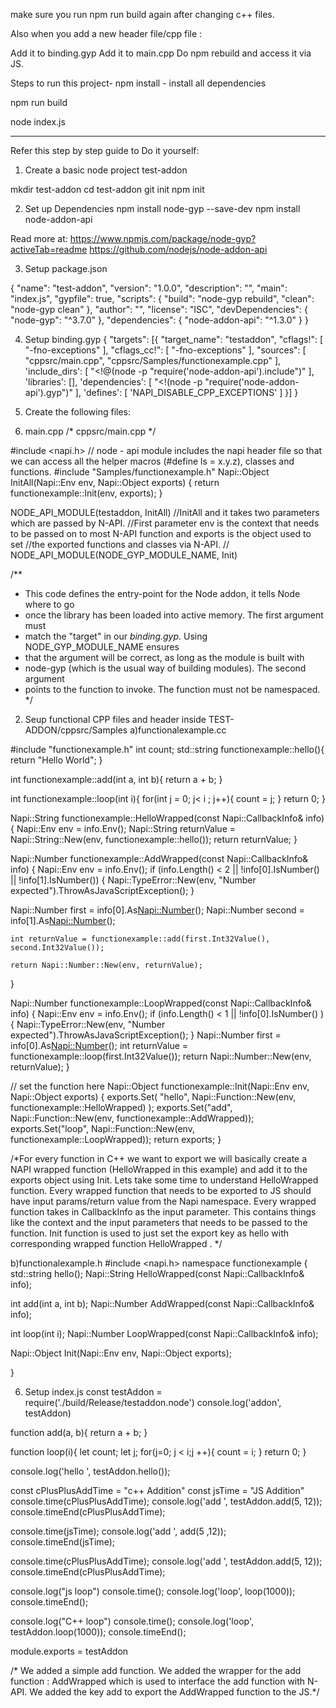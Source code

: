 make sure you run npm run build again after changing c++ files.

Also when you add a new header file/cpp file :

Add it to binding.gyp
Add it to main.cpp
Do npm rebuild and access it via JS.


Steps to run this project-
npm install - install all dependencies

npm run build

node index.js

----------------------------------------



Refer this step by step guide to Do it yourself:


1. Create a basic node project test-addon

mkdir test-addon
cd test-addon
git init
npm init

2. Set up Dependencies
npm install node-gyp --save-dev
npm install node-addon-api

Read more at: 
https://www.npmjs.com/package/node-gyp?activeTab=readme
https://github.com/nodejs/node-addon-api

3. Setup package.json

{
  "name": "test-addon",
  "version": "1.0.0",
  "description": "",
  "main": "index.js",
  "gypfile": true,
  "scripts": {
    "build": "node-gyp rebuild",
    "clean": "node-gyp clean"
  },
  "author": "",
  "license": "ISC",
  "devDependencies": {
    "node-gyp": "^3.7.0"
  },
  "dependencies": {
    "node-addon-api": "^1.3.0"
  }
}


4. Setup binding.gyp
{
    "targets": [{
        "target_name": "testaddon",
        "cflags!": [ "-fno-exceptions" ],
        "cflags_cc!": [ "-fno-exceptions" ],
        "sources": [
            "cppsrc/main.cpp",
             "cppsrc/Samples/functionexample.cpp"
        ],
        'include_dirs': [
            "<!@(node -p \"require('node-addon-api').include\")"
        ],
        'libraries': [],
        'dependencies': [
            "<!(node -p \"require('node-addon-api').gyp\")"
        ],
        'defines': [ 'NAPI_DISABLE_CPP_EXCEPTIONS' ]
    }]
}


5. Create the following files:

1. main.cpp
/* cppsrc/main.cpp */

#include <napi.h> // node - api module includes the napi header file so that we can access all the helper macros (#define ls = x.y.z), classes and functions.
#include "Samples/functionexample.h"
Napi::Object InitAll(Napi::Env env, Napi::Object exports) {
  return functionexample::Init(env, exports);
}

NODE_API_MODULE(testaddon, InitAll)
//InitAll and it takes two parameters which are passed by N-API. 
//First parameter env is the context that needs to be passed on to most N-API function and exports is the object used to set 
//the exported functions and classes via N-API.
// NODE_API_MODULE(NODE_GYP_MODULE_NAME, Init)

/**
* This code defines the entry-point for the Node addon, it tells Node where to go
* once the library has been loaded into active memory. The first argument must
* match the "target" in our *binding.gyp*. Using NODE_GYP_MODULE_NAME ensures
* that the argument will be correct, as long as the module is built with
* node-gyp (which is the usual way of building modules). The second argument
* points to the function to invoke. The function must not be namespaced.
*/



2. Seup functional CPP files and header inside TEST-ADDON/cppsrc/Samples
a)functionalexample.cc

#include "functionexample.h"
int count;
std::string functionexample::hello(){
  return "Hello World";
}

int functionexample::add(int a, int b){
  return a + b;
}

int functionexample::loop(int i){
  for(int j = 0; j< i ; j++){
count = j;
  }
  return 0;
}

Napi::String functionexample::HelloWrapped(const Napi::CallbackInfo& info)
{
  Napi::Env env = info.Env();
  Napi::String returnValue = Napi::String::New(env, functionexample::hello());
  return returnValue;
}

Napi::Number functionexample::AddWrapped(const Napi::CallbackInfo& info) {
    Napi::Env env = info.Env();
    if (info.Length() < 2 || !info[0].IsNumber() || !info[1].IsNumber()) {
        Napi::TypeError::New(env, "Number expected").ThrowAsJavaScriptException();
    }

   Napi::Number first = info[0].As<Napi::Number>();
   Napi::Number second = info[1].As<Napi::Number>();

    int returnValue = functionexample::add(first.Int32Value(), second.Int32Value());

    return Napi::Number::New(env, returnValue);
}

Napi::Number functionexample::LoopWrapped(const Napi::CallbackInfo& info) {
    Napi::Env env = info.Env();
    if (info.Length() < 1 || !info[0].IsNumber() ) {
        Napi::TypeError::New(env, "Number expected").ThrowAsJavaScriptException();
    }
   Napi::Number first = info[0].As<Napi::Number>();
    int returnValue = functionexample::loop(first.Int32Value());
    return Napi::Number::New(env, returnValue);
}



// set the function here
Napi::Object functionexample::Init(Napi::Env env, Napi::Object exports)
{
  exports.Set(
"hello", Napi::Function::New(env, functionexample::HelloWrapped)
  );
  exports.Set("add", Napi::Function::New(env, functionexample::AddWrapped));
   exports.Set("loop", Napi::Function::New(env, functionexample::LoopWrapped));
  return exports;
}

/*For every function in C++ we want to export we will basically create a NAPI wrapped function (HelloWrapped in this example) and add it to the exports 
object using Init.
Lets take some time to understand HelloWrapped function. Every wrapped function that needs to be exported to JS should have 
input params/return value from the Napi namespace.
Every wrapped function takes in CallbackInfo as the input parameter. 
This contains things like the context and the input parameters that needs to be passed to the function.
Init function is used to just set the export key as hello with corresponding wrapped function HelloWrapped . */

b)functionalexample.h
#include <napi.h>
namespace functionexample {
  std::string hello();
  Napi::String HelloWrapped(const Napi::CallbackInfo& info);

int add(int a, int b);
Napi::Number AddWrapped(const Napi::CallbackInfo& info);

int loop(int i);
Napi::Number LoopWrapped(const Napi::CallbackInfo& info);

Napi::Object Init(Napi::Env env, Napi::Object exports);

}



6. Setup index.js
const testAddon = require('./build/Release/testaddon.node')
console.log('addon', testAddon)


function add(a, b){
return a + b;
}

function loop(i){
    let count;
    let j;
    for(j=0; j < i;j ++){
count = i;
    }
    return 0;
}

console.log('hello ', testAddon.hello());

const cPlusPlusAddTime = "c++ Addition"
const jsTime = "JS Addition"
console.time(cPlusPlusAddTime);
console.log('add ', testAddon.add(5, 12));
console.timeEnd(cPlusPlusAddTime);


console.time(jsTime);
console.log('add ', add(5 ,12));
console.timeEnd(jsTime);

console.time(cPlusPlusAddTime);
console.log('add ', testAddon.add(5, 12));
console.timeEnd(cPlusPlusAddTime);

console.log("js loop")
console.time();
console.log('loop', loop(1000));
console.timeEnd();

console.log("C++ loop")
console.time();
console.log('loop', testAddon.loop(1000));
console.timeEnd();


module.exports = testAddon

/*
We added a simple add function.
We added the wrapper for the add function : AddWrapped which is used to interface the add function with N-API.
We added the key add to export the AddWrapped function to the JS.*/

